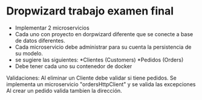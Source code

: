 # Dropwizard trabajo examen final 
- Implementar 2 microservicios
- Cada uno con proyecto en dorpwizard diferente que se conecte a base de datos diferentes.
- Cada microservicio debe administrar para su cuenta la persistencia de su modelo.
- se sugiere las siguientes:
	*Clientes (Customers)
	*Pedidos (Orders)
- Debe tener cada uno su contenedor de docker

Validaciones:
Al eliminar un Cliente debe validar si tiene pedidos.
Se implementa un microservicio "ordersHttpClient" y se valida las excepciones
Al crear un pedido valida tambien la dirección.
